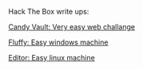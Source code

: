 
Hack The Box write ups:

[Candy Vault: Very easy web challange](CandyVault.md)

[Fluffy: Easy windows machine](Report.md)

[Editor: Easy linux machine](Editor.md)
